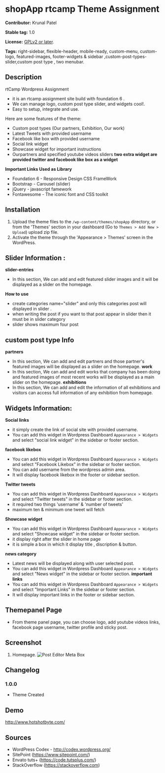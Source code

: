 shopApp rtcamp Theme Assignment
==================

**Contributor:** Krunal Patel

**Stable tag:** 1.0

**License:** [GPLv2 or later](http://www.gnu.org/licenses/gpl-2.0.html).

**Tags:** right-sidebar, flexible-header, mobile-ready, custom-menu, custom-logo, featured-images, footer-widgets & sidebar ,custom-post-types-slider,custom post type , two menubar.

## Description ##
rtCamp Wordpress Assignment
* it is an rtcamp assignment site build with foundation 6 .
* We can manage logo, custom post type slider, and widgets cool!.
* Easy to setup, integrate and use.

Here are some features of the theme:

* Custom post types (Our partners, Exhibition, Our work)
* Latest Tweets with provided username
* Facebook like box with provided username
* Social link widget
* Showcase widget for important instructions
* Ourpartners and specified youtube videos sliders
**two extra widget are provided twitter and facebook like box as a widget**

**Important Links Used as Library**
* Foundation 6 - Responsive Design CSS FrameWork
* Bootstrap - Carousel (slider) 
* jQuery - javascript famework
* Fontawesome - The iconic font and CSS toolkit

## Installation

1. Upload the theme files to the `/wp-content/themes/shopApp` directory, or from the 'Themes' section in your dashboard (Go to `Themes > Add New > Upload`) upload zip file.
2. Activate the theme through the 'Appearance > Themes' screen in the WordPress.

## Slider Information :

**slider-entries**
* In this section, We can add and edit featured slider images and it will be displayed as a slider on the homepage. 

**How to use**
* create categories name="slider" and only this categories post will displayed in slider .
* when writing the post if you want to that post appear in slider then it must be in slider category
* slider shows maximum four post 
## custom post type Info
**partners**
* In this section, We can add and edit partners and those partner's featured images will be displayed as a slider on the homepage.
**work**
* In this section, We can add and edit works that company has been doing and featured images of most recent works will be displayed as a main slider on the homepage.
**exhibitions**
* In this section, We can add and edit the information of all exhibitions and visitors can access full information of any exhibition from homepage.

## Widgets Information:

**Social links**
* it simply create the link of social site with provided username.
* You can add this widget in Wordpress Dashboard `Appearance > Widgets` and select "social link widget" in the sidebar or footer section.

**facebook likebox**
* You can add this widget in Wordpress Dashboard `Appearance > Widgets` and select "Facebook Likebox" in the sidebar or footer section.
* You can add username from the wordpress admin area.
* It will display facebook likebox in the footer or sidebar section.

**Twitter tweets**
* You can add this widget in Wordpress Dashboard `Appearance > Widgets` and select "Twitter tweets" in the sidebar or footer section.
* it required two things 'username' & 'number of tweets' 
* maximum ten & minimum one tweet will fetch

**Showcase widget**
* You can add this widget in Wordpress Dashboard `Appearance > Widgets` and select "Showcase widget" in the sidebar or footer section.
* it display right after the slider in home page
* it is simple a box in which it display title , discription & button. 

**news category**
* Latest news will be displayed along with user selected post.
* You can add this widget in Wordpress Dashboard `Appearance > Widgets` and select "News widget" in the sidebar or footer section.
**important links**
* You can add this widget in Wordpress Dashboard `Appearance > Widgets` and select "Important Links" in the sidebar or footer section.
* It will display important links in the footer or sidebar section.

## Themepanel Page
* From theme panel page, you can choose logo, add youtube videos links, facebook page username, twitter profile and sticky post.
## Screenshot

1. Homepage.
![Post Editor Meta Box](https://github.com/kprocks86/rtCamp_shopApp_theme/blob/master/screenshot/screenshot.png)


## Changelog

### 1.0.0
- Theme Created

## Demo

http://www.hotshotbyte.com/

## Sources

- WordPress Codex - http://codex.wordpress.org/
- SitePoint (https://www.sitepoint.com/)
- Envato tuts+ (https://code.tutsplus.com/)
- StackOverflow (https://stackoverflow.com)